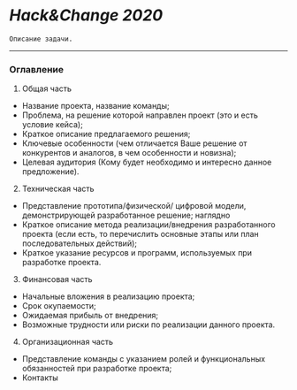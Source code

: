 # ***Hack&amp;Change 2020***
`Описание задачи.`
____
### Оглавление
1. Общая часть   
  + Название проекта, название команды;    
  + Проблема, на решение которой направлен проект (это и есть условие кейса);   
  + Краткое описание предлагаемого решения;    
  + Ключевые особенности (чем отличается Ваше решение от конкурентов и аналогов, в чем
особенности и новизна);   
  + Целевая аудитория (Кому будет необходимо и интересно данное предложение).
    
 2. Техническая часть    
  * Представление прототипа/физической/ цифровой модели, демонстрирующей разработанное
решение; наглядно    
  * Краткое описание метода реализации/внедрения разработанного проекта (если есть, то
перечислить основные этапы или план последовательных действий);    
  * Краткое указание ресурсов и программ, используемых при разработке проекта. 
    
 3. Финансовая часть    
  + Начальные вложения в реализацию проекта;    
  + Срок окупаемости;    
  + Ожидаемая прибыль от внедрения;      
  + Возможные трудности или риски по реализации данного проекта. 
    
 4. Организационная часть      
  * Представление команды с указанием ролей и функциональных обязанностей при разработке
проекта;        
  * Контакты        
